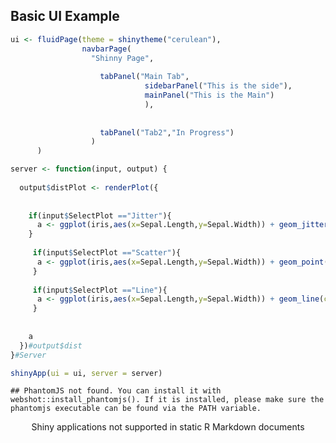 ## Basic UI Example

``` r
ui <- fluidPage(theme = shinytheme("cerulean"),
                navbarPage(
                  "Shinny Page",
                  
                    tabPanel("Main Tab",
                              sidebarPanel("This is the side"),
                              mainPanel("This is the Main")
                              ),
                    
                    
                    tabPanel("Tab2","In Progress")
                  )
      )
```

``` r
server <- function(input, output) {
  
  output$distPlot <- renderPlot({
    
    
    if(input$SelectPlot =="Jitter"){
      a <- ggplot(iris,aes(x=Sepal.Length,y=Sepal.Width)) + geom_jitter(shape=input$Shape)
    }
    
     if(input$SelectPlot =="Scatter"){
      a <- ggplot(iris,aes(x=Sepal.Length,y=Sepal.Width)) + geom_point(shape=input$Shape)
     }
    
     if(input$SelectPlot =="Line"){
      a <- ggplot(iris,aes(x=Sepal.Length,y=Sepal.Width)) + geom_line(col=input$Shape)
     }
  
    
    a
  })#output$dist
}#Server
```

``` r
shinyApp(ui = ui, server = server)
```

    ## PhantomJS not found. You can install it with webshot::install_phantomjs(). If it is installed, please make sure the phantomjs executable can be found via the PATH variable.

<!--html_preserve-->

<div class="muted well" style="width: 100% ; height: 400px ; text-align: center; box-sizing: border-box; -moz-box-sizing: border-box; -webkit-box-sizing: border-box;">

Shiny applications not supported in static R Markdown documents

</div>

<!--/html_preserve-->

